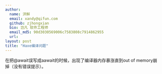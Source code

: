 ```yaml
---
author:
  name: 洪鲜
  email: xandy@qifun.com
  github: zjhongxian
  bio: 岂凡 软件工程师
  email_md5: 90d3030569006c7583808c7914862955
  url: 
layout: post
title: "Haxe编译问题"
---
```


在把@await误写成aawait的时候，出现了编译器内存暴涨直到out of memory崩掉（没有错误提示）。
